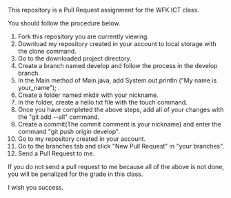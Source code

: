 This repository is a Pull Request assignment for the WFK ICT class.

You should follow the procedure below.
1. Fork this repository you are currently viewing.
2. Download my repository created in your account to local storage with the clone command.
3. Go to the downloaded project directory.
4. Create a branch named develop and follow the process in the develop branch.
5. In the Main method of Main.java, add System.out.println ("My name is your_name"); .
5. Create a folder named mkdir with your nickname.
6. In the folder, create a hello.txt file with the touch command.
7. Once you have completed the above steps, add all of your changes with the "git add --all" command.
8. Create a commit(The commit comment is your nickname) and enter the command "git push origin develop".
9. Go to my repository created in your account.
10. Go to the branches tab and click "New Pull Request" in "your branches".
11. Send a Pull Request to me.

If you do not send a pull request to me because all of the above is not done, you will be penalized for the grade in this class.

I wish you success.
